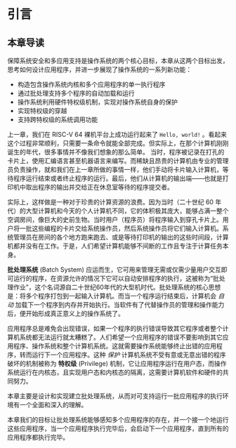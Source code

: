 # 引言

## 本章导读

保障系统安全和多应用支持是操作系统的两个核心目标，本章从这两个目标出发，思考如何设计应用程序，并进一步展现了操作系统的一系列新功能：

- 构造包含操作系统内核和多个应用程序的单一执行程序
- 通过批处理支持多个程序的自动加载和运行
- 操作系统利用硬件特权级机制，实现对操作系统自身的保护
- 实现特权级的穿越
- 支持跨特权级的系统调用功能

上一章，我们在 RISC-V 64 裸机平台上成功运行起来了 `Hello, world!` 。看起来这个过程非常顺利，只需要一条命令就能全部完成。但实际上，在那个计算机刚刚诞生的年代，很多事情并不像我们想象的那么简单。 当时，程序被记录在打孔的卡片上，使用汇编语言甚至机器语言来编写。而稀缺且昂贵的计算机由专业的管理员负责操作，就和我们在上一章所做的事情一样，他们手动将卡片输入计算机，等待程序运行结束或者终止程序的运行。最后，他们从计算机的输出端——也就是打印机中取出程序的输出并交给正在休息室等待的程序提交者。

实际上，这样做是一种对于珍贵的计算资源的浪费。因为当时（二十世纪 60 年代）的大型计算机和今天的个人计算机不同，它的体积极其庞大，能够占满一整个空调房间，像巨大的史前生物。当时用户（程序员）将程序输入到穿孔卡片上。用户将一批这些编程的卡片交给系统操作员，然后系统操作员将它们输入计算机。系统管理员在房间的各个地方跑来跑去、或是等待打印机的输出的这些时间段，计算机都并没有在工作。于是，人们希望计算机能够不间断的工作且专注于计算任务本身。

**批处理系统** (Batch System) 应运而生，它可用来管理无需或仅需少量用户交互即可运行的程序，在资源允许的情况下它可以自动安排程序的执行，这被称为“批处理作业”，这个名词源自二十世纪60年代的大型机时代。批处理系统的核心思想是：将多个程序打包到一起输入计算机。而当一个程序运行结束后，计算机会 *自动* 加载下一个程序到内存并开始执行。当软件有了代替操作员的管理和操作能力后，便开始形成真正意义上的操作系统了。

应用程序总是难免会出现错误，如果一个程序的执行错误导致其它程序或者整个计算机系统都无法运行就太糟糕了。人们希望一个应用程序的错误不要影响到其它应用程序、操作系统和整个计算机系统。这就需要操作系统能够终止出错的应用程序，转而运行下一个应用程序。这种 *保护* 计算机系统不受有意或无意出错的程序破坏的机制被称为 **特权级** (Privilege) 机制，它让应用程序运行在用户态，而操作系统运行在内核态，且实现用户态和内核态的隔离，这需要计算机软件和硬件的共同努力。

本章主要是设计和实现建立批处理系统，从而对可支持运行一批应用程序的执行环境有一个全面和深入的理解。

本章我们的目标让批处理系统能够感知多个应用程序的存在，并一个接一个地运行这些应用程序，当一个应用程序执行完毕后，会启动下一个应用程序，直到所有的应用程序都执行完毕。